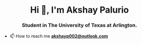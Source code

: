 <h1 align="center">Hi 👋, I'm Akshay Palurio</h1>
<h3 align="center">Student in The University of Texas at Arlington.</h3>

- 📫 How to reach me **akshayp002@outlook.com**





